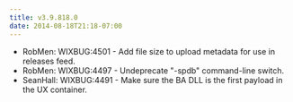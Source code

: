 ```yaml
---
title: v3.9.818.0
date: 2014-08-18T21:18-07:00
---
```

* RobMen: WIXBUG:4501 - Add file size to upload metadata for use in releases feed.
* RobMen: WIXBUG:4497 - Undeprecate "-spdb" command-line switch.
* SeanHall: WIXBUG:4491 - Make sure the BA DLL is the first payload in the UX container.